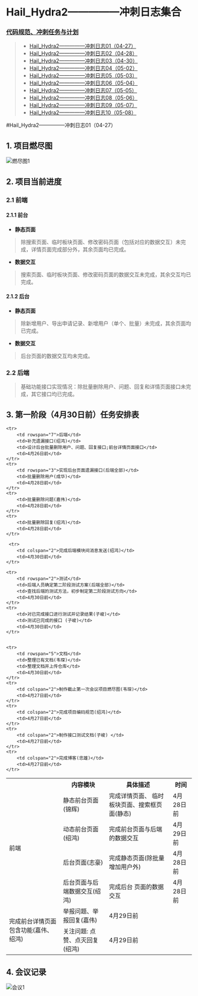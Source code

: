 
# Hail_Hydra2—————冲刺日志集合
### **[代码规范、冲刺任务与计划](https://www.cnblogs.com/HailHydra/p/12786272.html)**
> * [Hail_Hydra2—————冲刺日志01（04-27）]()
> * [Hail_Hydra2—————冲刺日志02（04-28）]()
> * [Hail_Hydra2—————冲刺日志03（04-30）]()
> * [Hail_Hydra2—————冲刺日志04（05-02）]()
> * [Hail_Hydra2—————冲刺日志05（05-03）]()
> * [Hail_Hydra2—————冲刺日志06（05-04）]()
> * [Hail_Hydra2—————冲刺日志07（05-05）]()
> * [Hail_Hydra2—————冲刺日志08（05-06）]()
> * [Hail_Hydra2—————冲刺日志09（05-07）]()
> * [Hail_Hydra2—————冲刺日志10（05-08）]()


#Hail_Hydra2—————冲刺日志01（04-27）
## 1. **项目燃尽图**
![燃尽图1](https://images.cnblogs.com/cnblogs_com/021700613h/1752569/o_200427121849%E7%87%83%E5%B0%BD%E5%9B%BE1.png "燃尽图1")

## 2. **项目当前进度**

### **2.1 前端**

#### **2.1.1 前台**

* **静态页面**
>  除搜索页面、临时板块页面、修改密码页面（包括对应的数据交互）未完成，详情页面完成部分外，其余页面均已完成。
* **数据交互**
>  搜索页面、临时板块页面、修改密码页面的数据交互未完成，其余交互均已完成。

#### **2.1.2 后台**

* **静态页面**
>  除新增用户、导出申请记录、新增用户（单个、批量）未完成，其余页面均已完成。
* **数据交互**
> 后台页面的数据交互均未完成。

### **2.2 后端**
> 基础功能接口实现情况：除批量删除用户、问题、回复和详情页面接口未完成，其它接口均已完成。

## 3. **第一阶段（4月30日前）任务安排表**
<table>
	<tr>
	    <th> </th>
        <th>内容模块</th>
        <th>具体描述</th>
        <th>时间</th>
    </tr>  
    <tr>
        <td rowspan="4">前端</td>
        <td>静态前台页面(锦辉)</td>
        <td>完成详情页面、 临时板块页面、搜索框页面(静态)</td>
        <td>4月28日前</td>
    </tr>
    <tr>
        <td>动态前台页面(绍鸿)</td>
        <td>完成前台页面与后端的数据交互</td>
        <td>4月29日前</td>
    </tr>
    <tr>
        <td>后台页面(志豪)</td>
        <td>完成静态页面(除批量增加用户外)</td>
        <td>4月28日前</td>
    </tr>
    <tr>
        <td>后台页面与后端数据交互(绍鸿)</td>
        <td>完成后台 页面的数据交互</td>
        <td>4月28日前</td>
    </tr>
    
    <tr>
        <td rowspan="7">后端</td>
        <td>补充遗漏接口(绍鸿)</td>
        <td>设计后台批量删除用户、问题、回复接口;前台详情页面接口</td>
        <td>4月26日前</td>
    </tr>
    <tr>
        <td rowspan="3">实现后台页面遗漏接口(后端全部)</td>
        <td>批量删除用户(成华)</td>
        <td>4月28日前</td>
    </tr>
    <tr>
        <td>批量删除问题(嘉伟)</td>
        <td>4月28日前</td>
    </tr>
    <tr>
        <td>批量删除回复(绍鸿)</td>
        <td>4月28日前</td>
    </tr>
     
     <tr>
        <td colspan="2">完成后端模块间消息发送(绍鸿)</td>
        <td>4月30日前</td>
    </tr>
   
   <tr>
        <td rowspan="2">完成前台详情页面包含功能(嘉伟、绍鸿)</td>
        <td>举报问题、举报回复(嘉伟)</td>
        <td>4月29日前</td>
    </tr>
    <tr>
        <td>关注问题: 点赞、点灭回复(绍鸿)</td>
        <td>4月29日前</td>
    </tr>
    
    <tr>
        <td rowspan="2">测试</td>
        <td>后端人员确定第二阶段测试方案(后端全部)</td>
        <td>查找后端的测试方法，初步制定第二阶段测试方向</td>
        <td>4月30日前</td>
    </tr>
    <tr>
        <td>对已完成接口进行测试并记录结果(子峻)</td>
        <td>测试已完成的接口 (子峻)</td>
        <td>4月30日前</td>
    </tr>
    
    
    <tr>
        <td rowspan="5">文档</td>
        <td>整理已有文档(韦琛)</td>
        <td>整理文档并上传仓库</td>
        <td>4月30日前</td>
    </tr>
    <tr>
        <td colspan="2">制作截止第一次会议项目燃尽图(韦琛)</td>
        <td>4月27日前</td>
    </tr>
    <tr>
        <td colspan="2">完成项目编码规范(绍鸿)</td>
        <td>4月27日前</td>
    </tr>
    <tr>
        <td colspan="2">制作接口测试文档(子峻) </td>
        <td>4月27日前</td>
    </tr>
    <tr>
        <td colspan="2">完成博客(忠雄)</td>
        <td>4月27日前</td>
    </tr>
</table>

## 4. **会议记录**
![会议1](https://images.cnblogs.com/cnblogs_com/021700613h/1752569/o_200427122027%E4%BC%9A%E8%AE%AE1.png "会议1")
